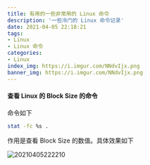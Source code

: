 ```yaml
---
title: 有用的一些非常用的 Linux 命令
description: '一些冷门的 Linux 命令记录'
date: 2021-04-05 22:18:21
tags:
- Linux
- Linux 命令
categories:
- Linux
index_img: https://i.imgur.com/NNdvIjx.png
banner_img: https://i.imgur.com/NNdvIjx.png
---
```


#### 查看 Linux 的 Block Size 的命令

命令如下

```bash
stat -fc %s .
```

作用是查看 Block Size 的数值。具体效果如下

![20210405222210](https://cdn.jsdelivr.net/gh/fanlumaster/BlogMaps@master/blogs/pictures/20210405222210.png)
